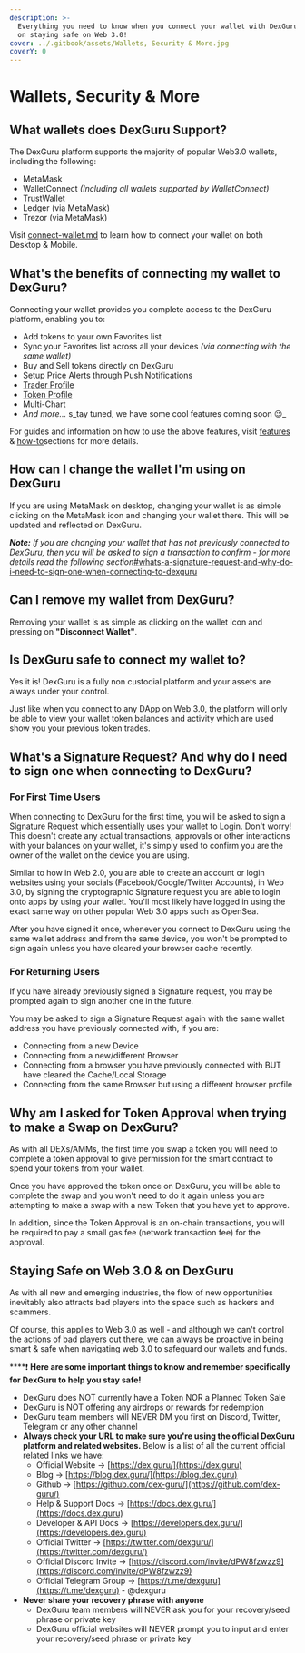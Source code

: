 ```yaml
---
description: >-
  Everything you need to know when you connect your wallet with DexGuru & tips
  on staying safe on Web 3.0!
cover: ../.gitbook/assets/Wallets, Security & More.jpg
coverY: 0
---
```


# Wallets, Security & More

## **What wallets does DexGuru Support?**

The DexGuru platform supports the majority of popular Web3.0 wallets, including the following:

* MetaMask
* WalletConnect _(Including all wallets supported by WalletConnect)_
* TrustWallet
* Ledger (via MetaMask)
* Trezor (via MetaMask)

Visit [connect-wallet.md](../general/how-to/connect-wallet.md "mention") to learn how to connect your wallet on both Desktop & Mobile.

## **What's the benefits of connecting my wallet to DexGuru?**

Connecting your wallet provides you complete access to the DexGuru platform, enabling you to:

* Add tokens to your own Favorites list
* Sync your Favorites list across all your devices _(via connecting with the same wallet)_
* Buy and Sell tokens directly on DexGuru
* Setup Price Alerts through Push Notifications
* [Trader Profile](../general/features/trader-profile.md)
* [Token Profile](../general/features/dyor.md)
* Multi-Chart&#x20;
* _And more..._ s_tay tuned, we have some cool features coming soon 😉_

For guides and information on how to use the above features, visit [features](../general/features/ "mention") & [how-to](../general/how-to/ "mention")sections for more details.

## **How can I change the wallet I'm using on DexGuru**

If you are using MetaMask on desktop, changing your wallet is as simple clicking on the MetaMask icon and changing your wallet there. This will be updated and reflected on DexGuru.

_**Note:** If you are changing your wallet that has not previously connected to DexGuru, then you will be asked to sign a transaction to confirm - for more details read the following section_[#whats-a-signature-request-and-why-do-i-need-to-sign-one-when-connecting-to-dexguru](wallets-security-and-more.md#whats-a-signature-request-and-why-do-i-need-to-sign-one-when-connecting-to-dexguru "mention")

## **Can I remove my wallet from DexGuru?**

Removing your wallet is as simple as clicking on the wallet icon and pressing on **"Disconnect Wallet"**.

## **Is DexGuru safe to connect my wallet to?**

Yes it is! DexGuru is a fully non custodial platform and your assets are always under your control.

Just like when you connect to any DApp on Web 3.0, the platform will only be able to view your wallet token balances and activity which are used show you your previous token trades.

## **What's a Signature Request? And why do I need to sign one when connecting to DexGuru?**

### **For First Time Users**

When connecting to DexGuru for the first time, you will be asked to sign a Signature Request which essentially uses your wallet to Login. Don't worry! This doesn't create any actual transactions, approvals or other interactions with your balances on your wallet, it's simply used to confirm you are the owner of the wallet on the device you are using.

Similar to how in Web 2.0, you are able to create an account or login websites using your socials (Facebook/Google/Twitter Accounts), in Web 3.0, by signing the cryptographic Signature request you are able to login onto apps by using your wallet. You'll most likely have logged in using the exact same way on other popular Web 3.0 apps such as OpenSea.

After you have signed it once, whenever you connect to DexGuru using the same wallet address and from the same device, you won't be prompted to sign again unless you have cleared your browser cache recently.

### **For Returning Users**

If you have already previously signed a Signature request, you may be prompted again to sign another one in the future.&#x20;

You may be asked to sign a Signature Request again with the same wallet address you have previously connected with, if you are:

* Connecting from a new Device
* Connecting from a new/different Browser
* Connecting from a browser you have previously connected with BUT have cleared the Cache/Local Storage
* Connecting from the same Browser but using a different browser profile

## **Why am I asked for Token Approval when trying to make a Swap on DexGuru?**

As with all DEXs/AMMs, the first time you swap a token you will need to complete a token approval to give permission for the smart contract to spend your tokens from your wallet.

Once you have approved the token once on DexGuru, you will be able to complete the swap and you won't need to do it again unless you are attempting to make a swap with a new Token that you have yet to approve.

In addition, since the Token Approval is an on-chain transactions, you will be required to pay a small gas fee (network transaction fee) for the approval.

## **Staying Safe on Web 3.0 & on DexGuru**

As with all new and emerging industries, the flow of new opportunities inevitably also attracts bad players into the space such as hackers and scammers.

Of course, this applies to Web 3.0 as well - and although we can't control the actions of bad players out there, we can always be proactive in being smart & safe when navigating web 3.0 to safeguard our wallets and funds.

****:exclamation: **Here are some important things to know and remember specifically for DexGuru to help you stay safe!**

* DexGuru does NOT currently have a Token NOR a Planned Token Sale
* DexGuru is NOT offering any airdrops or rewards for redemption
* DexGuru team members will NEVER DM you first on Discord, Twitter, Telegram or any other channel
* **Always check your URL to make sure you're using the official DexGuru platform and related websites.** Below is a list of all the current official related links we have:
  * Official Website -> [https://dex.guru/](https://dex.guru)
  * Blog -> [https://blog.dex.guru/](https://blog.dex.guru)
  * Github -> [https://github.com/dex-guru/](https://github.com/dex-guru/)
  * Help & Support Docs -> [https://docs.dex.guru/](https://docs.dex.guru)
  * Developer & API Docs -> [https://developers.dex.guru/](https://developers.dex.guru)
  * Official Twitter -> [https://twitter.com/dexguru/](https://twitter.com/dexguru/)
  * Official Discord Invite -> [https://discord.com/invite/dPW8fzwzz9](https://discord.com/invite/dPW8fzwzz9)
  * Official Telegram Group → [https://t.me/dexguru](https://t.me/dexguru) - @dexguru
* **Never share your recovery phrase with anyone**
  * DexGuru team members will NEVER ask you for your recovery/seed phrase or private key
  * DexGuru official websites will NEVER prompt you to input and enter your recovery/seed phrase or private key
